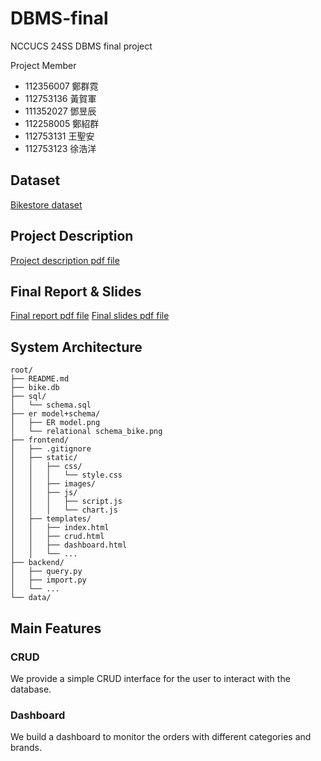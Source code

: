 # DBMS-final

NCCUCS 24SS DBMS final project

Project Member

* 112356007 鄭群霓
* 112753136 黃賀軍
* 111352027 鄧昱辰
* 112258005 鄭紹群
* 112753131 王聖安
* 112753123 徐浩洋

## Dataset

[Bikestore dataset](https://www.kaggle.com/datasets/dillonmyrick/bike-store-sample-database/data?select=products.csv)

## Project Description

[Project description pdf file](https://drive.google.com/file/d/1IpZ-BegQSO7tb2QejDUOQeI0xI5H6CnF/view?usp=sharing)

## Final Report & Slides

[Final report pdf file](https://drive.google.com/file/d/1Txs6O0NBaDtkAHZjLC5yF_eEYu9ze8GW/view?usp=sharing)
[Final slides pdf file](https://drive.google.com/file/d/1Kh4aXQiPYj2qCg2EKAl2d72PkHMlHqkE/view?usp=sharing)
## System Architecture

```{.bash}
root/
├── README.md
├── bike.db
├── sql/
│   └── schema.sql
├── er model+schema/
│   ├── ER model.png
│   └── relational schema_bike.png
├── frontend/
│   ├── .gitignore
│   ├── static/
│   │   ├── css/
│   │   │   └── style.css
│   │   ├── images/
│   │   ├── js/
│   │   │   ├── script.js
│   │   │   └── chart.js
│   ├── templates/
│   │   ├── index.html
│   │   ├── crud.html
│   │   ├── dashboard.html
│   │   └── ...
├── backend/
│   ├── query.py
│   ├── import.py
│   └── ...
└── data/
```

## Main Features

### CRUD

We provide a simple CRUD interface for
the user to interact with the database.

### Dashboard

We build a dashboard to monitor the orders with different categories and brands.
